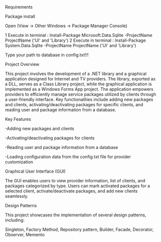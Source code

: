 Requirements

Package install

Open (View -> Other Windows -> Package Manager Console)

1 Execute in terminal : Install-Package Microsoft.Data.Sqlite -ProjectName ProjectName ('UI' and 'Library')
2 Execute in terminal : Install-Package System.Data.Sqlite -ProjectName ProjectName ('UI' and 'Library')

Type your path to database in config.txt!!!

Project Overview

This project involves the development of a .NET library and a graphical application designed for Internet and TV providers. The library, exported as a DLL, serves as a Class Library project, while the graphical application is implemented as a Windows Forms App project. The application empowers providers to efficiently manage service packages utilized by clients through a user-friendly interface. Key functionalities include adding new packages and clients, activating/deactivating packages for specific clients, and reading user and package information from a database.

Key Features

-Adding new packages and clients 

-Activating/deactivating packages for clients

-Reading user and package information from a database 

-Loading configuration data from the config.txt file for provider customization 

Graphical User Interface (GUI)

The GUI enables users to view provider information, list of clients, and packages categorized by type. Users can mark activated packages for a selected client, activate/deactivate packages, and add new clients seamlessly.

Design Patterns

This project showcases the implementation of several design patterns, including:

Singleton, Factory Method, Repository pattern, Builder, Facade, Decorator, Observer, Memento